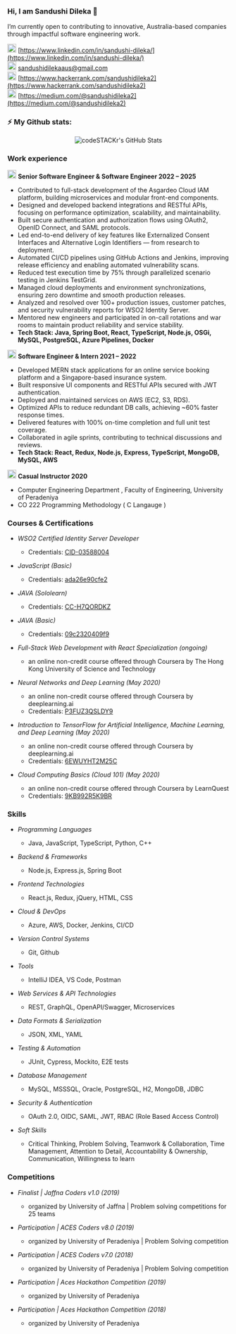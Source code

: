 ### Hi, I am Sandushi Dileka 👋

<!--
**sandushi/sandushi** is a ✨ _special_ ✨ repository because its `README.md` (this file) appears on your GitHub profile.

Here are some ideas to get you started:

- 🔭 I’m currently working on ...
- 🌱 I’m currently learning ...
- 👯 I’m looking to collaborate on ...
- 🤔 I’m looking for help with ...
- 💬 Ask me about ...
- 📫 How to reach me: ...
- 😄 Pronouns: ...
- ⚡ Fun fact: ...
-->


I’m currently open to contributing to innovative, Australia-based companies through impactful software engineering work.

 <img src="https://cdn4.iconfinder.com/data/icons/social-media-icons-the-circle-set/48/linkedin_circle-512.png" width="20" height="20" />  [https://www.linkedin.com/in/sandushi-dileka/](https://www.linkedin.com/in/sandushi-dileka/) <br />
 <img src="https://play-lh.googleusercontent.com/-gBEH8jVhT9palMzQHOdXtA8OSu5AdbyaQ4ldEsCpzW-g_tpxH805_mJZZBZ3-T2Tm4O" width="20" height="20" />  [sandushidilekaaus@gmail.com](sandushidilekaaus@gmail.com) <br />
 <img src="https://cdn4.iconfinder.com/data/icons/logos-and-brands/512/160_Hackerrank_logo_logos-512.png" width="20" height="20" />  [https://www.hackerrank.com/sandushidileka2](https://www.hackerrank.com/sandushidileka2) <br />
 <img src="https://cdn4.iconfinder.com/data/icons/logos-and-brands/512/211_Medium_logo_logos-512.png" width="20" height="20" />  [https://medium.com/@sandushidileka2](https://medium.com/@sandushidileka2) <br />
 


 ### ⚡ My Github stats:
<p align="center">
  <img align="middle" alt="codeSTACKr's GitHub Stats" src="https://github-readme-stats.vercel.app/api?username=sandushi&show_icons=true&theme=gruvbox" />
</p>

 ### Work experience 

 <img src="https://images.saasworthy.com/wsoapimanager_2877_logo_1719221552_cgb70.png" width="20" height="20" />  __Senior Software Engineer & Software Engineer 2022 – 2025__  
* Contributed to full-stack development of the Asgardeo Cloud IAM platform, building microservices and modular front-end components.
* Designed and developed backend integrations and RESTful APIs, focusing on performance optimization, scalability, and maintainability.
* Built secure authentication and authorization flows using OAuth2, OpenID Connect, and SAML protocols.
* Led end-to-end delivery of key features like Externalized Consent Interfaces and Alternative Login Identifiers — from research to deployment.
* Automated CI/CD pipelines using GitHub Actions and Jenkins, improving release efficiency and enabling automated vulnerability scans.
* Reduced test execution time by 75% through parallelized scenario testing in Jenkins TestGrid.
* Managed cloud deployments and environment synchronizations, ensuring zero downtime and smooth production releases.
* Analyzed and resolved over 100+ production issues, customer patches, and security vulnerability reports for WSO2 Identity Server.
* Mentored new engineers and participated in on-call rotations and war rooms to maintain product reliability and service stability.
* __Tech Stack: Java, Spring Boot, React, TypeScript, Node.js, OSGi, MySQL, PostgreSQL, Azure Pipelines, Docker__

<img src="https://media.licdn.com/dms/image/v2/C560BAQGj27tdULfejQ/company-logo_200_200/company-logo_200_200/0/1630669343520/rhinopartners_logo?e=2147483647&v=beta&t=gdGcUMbvn8J5TKWprqjWb_X8AXS6GIenhrattnnLLGc" width="20" height="20" />  __Software Engineer & Intern 2021 – 2022__  
* Developed MERN stack applications for an online service booking platform and a Singapore-based insurance system.
* Built responsive UI components and RESTful APIs secured with JWT authentication.
* Deployed and maintained services on AWS (EC2, S3, RDS).
* Optimized APIs to reduce redundant DB calls, achieving ~60% faster response times.
* Delivered features with 100% on-time completion and full unit test coverage.
* Collaborated in agile sprints, contributing to technical discussions and reviews.
* __Tech Stack: React, Redux, Node.js, Express, TypeScript, MongoDB, MySQL, AWS__


 <img src="https://www.emojimeaning.com/img/img-apple-160/1f469-200d-1f3eb.png" width="20" height="20" />   __Casual Instructor 2020__
 * Computer Engineering Department , Faculty of Engineering, University of Peradeniya
 * CO 222 Programming Methodology ( C Langauge )
 
 ### Courses & Certifications

 * _WSO2 Certified Identity Server Developer_
    * Credentials: [CID-03588004](https://certification.wso2.com/certificate/CID-03588004)

 * _JavaScript (Basic)_
    * Credentials: [ada26e90cfe2](https://www.hackerrank.com/certificates/ada26e90cfe2)
   
 * _JAVA (Sololearn)_
    * Credentials: [CC-H7QORDKZ](https://www.sololearn.com/en/certificates/CC-H7QORDKZ)

 * _JAVA (Basic)_
    * Credentials: [09c2320409f9](https://www.hackerrank.com/certificates/09c2320409f9)
 
 * _Full-Stack Web Development with React Specialization (ongoing)_
    * an online non-credit course offered through Coursera by The Hong Kong University of Science and Technology
    
 * _Neural Networks and Deep Learning (May 2020)_
    * an online non-credit course offered through Coursera by deeplearning.ai 
    * Credentials: [P3FUZ3QSLDY9](https://www.coursera.org/account/accomplishments/verify/P3FUZ3QSLDY9)
    
 * _Introduction to TensorFlow for Artificial Intelligence, Machine Learning, and Deep Learning (May 2020)_
    * an online non-credit course offered through Coursera by deeplearning.ai 
    * Credentials: [6EWUYHT2M25C](https://www.coursera.org/account/accomplishments/verify/6EWUYHT2M25C)

 * _Cloud Computing Basics (Cloud 101) (May 2020)_
    * an online non-credit course offered through Coursera by LearnQuest
    * Credentials: [9KB992R5K9BR](https://www.coursera.org/account/accomplishments/certificate/9KB992R5K9BR)
    
 
### Skills

 * _Programming Languages_
    * Java, JavaScript, TypeScript, Python, C++
      
 * _Backend & Frameworks_
    * Node.js, Express.js, Spring Boot
    
 * _Frontend Technologies_
    * React.js, Redux, jQuery, HTML, CSS
    
 * _Cloud & DevOps_
    * Azure, AWS, Docker, Jenkins, CI/CD
    
 * _Version Control Systems_
    * Git, Github
      
 * _Tools_
    * IntelliJ IDEA, VS Code, Postman
     
 * _Web Services & API Technologies_
    * REST, GraphQL, OpenAPI/Swagger, Microservices
      
 * _Data Formats & Serialization_
    * JSON, XML, YAML
  
 * _Testing & Automation_
    * JUnit, Cypress, Mockito, E2E tests
      
 * _Database Management_
    * MySQL, MSSSQL, Oracle, PostgreSQL, H2, MongoDB, JDBC

 * _Security & Authentication_
    * OAuth 2.0, OIDC, SAML, JWT, RBAC (Role Based Access Control)
      
 * _Soft Skills_
    * Critical Thinking, Problem Solving, Teamwork & Collaboration, Time Management, Attention to Detail, Accountability & Ownership, Communication, Willingness to learn
      
### Competitions

 *  _Finalist | Jaffna Coders v1.0 (2019)_
    * organized by University of Jaffna | Problem solving competitions for 25 teams
    
 * _Participation | ACES Coders v8.0 (2019)_
    * organized by University of Peradeniya | Problem Solving competition
   
 * _Participation | ACES Coders v7.0 (2018)_
    * organized by University of Peradeniya | Problem Solving competition
    
 * _Participation | Aces Hackathon Competition (2019)_
    * organized by University of Peradeniya
    
 * _Participation | Aces Hackathon Competition (2018)_
    * organized by University of Peradeniya


    
    



 
 
 
 
